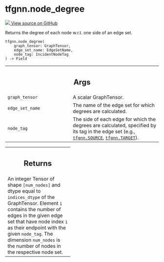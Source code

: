 # tfgnn.node_degree

<!-- Insert buttons and diff -->

<a target="_blank" href="https://github.com/tensorflow/gnn/tree/master/tensorflow_gnn/graph/graph_tensor_ops.py#L615-L643">
<img src="https://www.tensorflow.org/images/GitHub-Mark-32px.png" /> View source
on GitHub </a>

Returns the degree of each node w.r.t. one side of an edge set.

<pre class="devsite-click-to-copy prettyprint lang-py tfo-signature-link">
<code>tfgnn.node_degree(
    graph_tensor: GraphTensor,
    edge_set_name: EdgeSetName,
    node_tag: IncidentNodeTag
) -> Field
</code></pre>

<!-- Placeholder for "Used in" -->
<!-- Tabular view -->

 <table class="responsive fixed orange">
<colgroup><col width="214px"><col></colgroup>
<tr><th colspan="2"><h2 class="add-link">Args</h2></th></tr>

<tr>
<td>
<code>graph_tensor</code><a id="graph_tensor"></a>
</td>
<td>
A scalar GraphTensor.
</td>
</tr><tr>
<td>
<code>edge_set_name</code><a id="edge_set_name"></a>
</td>
<td>
The name of the edge set for which degrees are calculated.
</td>
</tr><tr>
<td>
<code>node_tag</code><a id="node_tag"></a>
</td>
<td>
The side of each edge for which the degrees are calculated,
specified by its tag in the edge set (e.g., <a href="../tfgnn.md#SOURCE"><code>tfgnn.SOURCE</code></a>,
<a href="../tfgnn.md#TARGET"><code>tfgnn.TARGET</code></a>).
</td>
</tr>
</table>

<!-- Tabular view -->

 <table class="responsive fixed orange">
<colgroup><col width="214px"><col></colgroup>
<tr><th colspan="2"><h2 class="add-link">Returns</h2></th></tr>
<tr class="alt">
<td colspan="2">
An integer Tensor of shape <code>[num_nodes]</code> and dtype equal to <code>indices_dtype</code>
of the GraphTensor. Element <code>i</code> contains the number of edges in the given
edge set that have node index <code>i</code> as their endpoint with the given
<code>node_tag</code>. The dimension <code>num_nodes</code> is the number of nodes in the
respective node set.
</td>
</tr>

</table>
